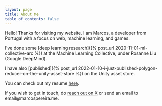 ```yaml
---
layout: page
title: About Me
table_of_contents: false
---
```


Hello! Thanks for visiting my website. I am Marcos, a developer from Portugal with a focus on web, machine learning, and games.

I've done some [deep learning research]({% post_url 2020-11-01-ml-collective-arc %}) at the Machine Learning Collective, under Rosanne Liu (Google DeepMind).

I have also [published]({% post_url 2022-01-10-i-just-published-polygon-reducer-on-the-unity-asset-store %}) on the Unity asset store.

You can check out my resume [here](/resume).

If you wish to get in touch, do [reach out on X](https://x.com/voxelbased) or send an email to &#101;&#109;&#97;&#105;&#108;&#64;&#109;&#97;&#114;&#99;&#111;&#115;&#112;&#101;&#114;&#101;&#105;&#114;&#97;&#46;&#109;&#101;.
